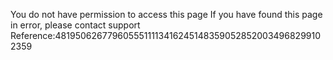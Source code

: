 You do not have permission to access this page If you have found this page in error, please contact support Reference:48195062677960555111134162451483590528520034968299102359